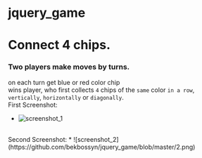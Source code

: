 # jquery_game
# Connect 4 chips.
### Two players make moves by turns.
on each turn get blue or red color chip<br>
wins player, who first collects `4` chips of the `same` color `in a row`,<br>
`vertically`, `horizontally` or `diagonally`.
<br>
First Screenshot:
* ![screenshot_1](https://github.com/bekbossyn/jquery_game/blob/master/1.png)
<br>
Second Screenshot:
* ![screenshot_2](https://github.com/bekbossyn/jquery_game/blob/master/2.png)